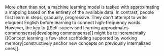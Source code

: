 More often than not, a machine learning model is tasked with approximating a mapping based on the entirety of the available data. In contrast, people first learn in steps, gradually, progressive. They don't attempt to write eloquent English before learning to connect high-frequency words. However, the key to [[Self-supervised learning approximates commonsense|developing commonsense]] might be to incrementally [[Concept learning is few-shot scaffolding supported by working memory|constructively anchor new concepts on previously internalized ones]].
